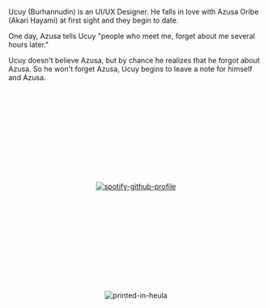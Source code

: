 Ucuy (Burhannudin) is an UI/UX Designer. He falls in love with Azusa Oribe (Akari Hayami) at first sight and they begin to date. 

One day, Azusa tells Ucuy "people who meet me, forget about me several hours later."

Ucuy doesn't believe Azusa, but by chance he realizes that he forgot about Azusa. So he won't forget Azusa, Ucuy begins to leave a note for himself and Azusa.

<br>
<br>
<br>
<br>
<br>
<br>
<br>
<br>
<br>
<br>

<div align="center">

  [![spotify-github-profile](https://spotify-github-profile.kittinanx.com/api/view?uid=31362nnl7k27s4q237x7kkhb7sfq&cover_image=true&theme=compact&show_offline=false&background_color=121212&interchange=false)](https://github.com/kittinan/spotify-github-profile)
</div>

<br>
<br>
<br>
<br>
<br>
<br>
<br>
<br>
<br>
<br>

<div align="center">

  ![printed-in-heula](https://github.com/user-attachments/assets/39b619f6-b5f1-48c9-8ce3-f269030dffff)
</div>
